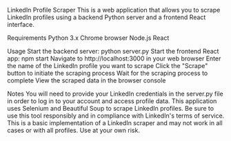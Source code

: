 LinkedIn Profile Scraper
This is a web application that allows you to scrape LinkedIn profiles using a backend Python server and a frontend React interface.

Requirements
Python 3.x
Chrome browser
Node.js
React

Usage
Start the backend server: python server.py
Start the frontend React app: npm start
Navigate to http://localhost:3000 in your web browser
Enter the name of the LinkedIn profile you want to scrape
Click the "Scrape" button to initiate the scraping process
Wait for the scraping process to complete
View the scraped data in the browser console

Notes
You will need to provide your LinkedIn credentials in the server.py file in order to log in to your account and access profile data.
This application uses Selenium and Beautiful Soup to scrape LinkedIn profiles. Be sure to use this tool responsibly and in compliance with LinkedIn's terms of service.
This is a basic implementation of a LinkedIn scraper and may not work in all cases or with all profiles. Use at your own risk.
